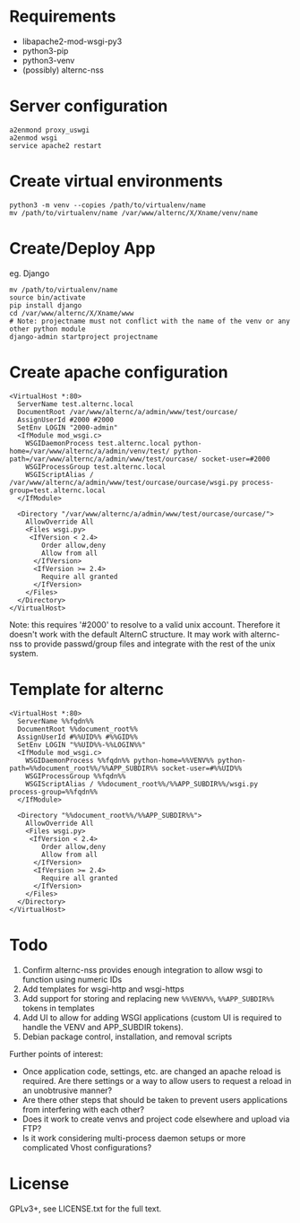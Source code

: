 # Requirements

* libapache2-mod-wsgi-py3
* python3-pip
* python3-venv
* (possibly) alternc-nss

# Server configuration

    a2enmond proxy_uswgi
    a2enmod wsgi
    service apache2 restart

# Create virtual environments

    python3 -m venv --copies /path/to/virtualenv/name
    mv /path/to/virtualenv/name /var/www/alternc/X/Xname/venv/name

# Create/Deploy App

eg. Django

    mv /path/to/virtualenv/name
    source bin/activate
    pip install django
    cd /var/www/alternc/X/Xname/www
    # Note: projectname must not conflict with the name of the venv or any other python module
    django-admin startproject projectname

# Create apache configuration

    <VirtualHost *:80>
      ServerName test.alternc.local
      DocumentRoot /var/www/alternc/a/admin/www/test/ourcase/
      AssignUserId #2000 #2000
      SetEnv LOGIN "2000-admin"
      <IfModule mod_wsgi.c>
        WSGIDaemonProcess test.alternc.local python-home=/var/www/alternc/a/admin/venv/test/ python-path=/var/www/alternc/a/admin/www/test/ourcase/ socket-user=#2000
        WSGIProcessGroup test.alternc.local
        WSGIScriptAlias / /var/www/alternc/a/admin/www/test/ourcase/ourcase/wsgi.py process-group=test.alternc.local
      </IfModule>

      <Directory "/var/www/alternc/a/admin/www/test/ourcase/ourcase/">
        AllowOverride All
        <Files wsgi.py>
         <IfVersion < 2.4>
            Order allow,deny
            Allow from all
          </IfVersion>
          <IfVersion >= 2.4>
            Require all granted
          </IfVersion>
        </Files>
      </Directory>
    </VirtualHost>

Note: this requires '#2000' to resolve to a valid unix account. Therefore it doesn't work with the default AlternC structure. It may work with alternc-nss to provide passwd/group files and integrate with the rest of the unix system.

# Template for alternc

    <VirtualHost *:80>
      ServerName %%fqdn%%
      DocumentRoot %%document_root%%
      AssignUserId #%%UID%% #%%GID%%
      SetEnv LOGIN "%%UID%%-%%LOGIN%%"
      <IfModule mod_wsgi.c>
        WSGIDaemonProcess %%fqdn%% python-home=%%VENV%% python-path=%%document_root%%/%%APP_SUBDIR%% socket-user=#%%UID%%
        WSGIProcessGroup %%fqdn%%
        WSGIScriptAlias / %%document_root%%/%%APP_SUBDIR%%/wsgi.py process-group=%%fqdn%%
      </IfModule>

      <Directory "%%document_root%%/%%APP_SUBDIR%%">
        AllowOverride All
        <Files wsgi.py>
         <IfVersion < 2.4>
            Order allow,deny
            Allow from all
          </IfVersion>
          <IfVersion >= 2.4>
            Require all granted
          </IfVersion>
        </Files>
      </Directory>
    </VirtualHost>

# Todo

1. Confirm alternc-nss provides enough integration to allow wsgi to function
  using numeric IDs
2. Add templates for wsgi-http and wsgi-https
3. Add support for storing and replacing new `%%VENV%%`, `%%APP_SUBDIR%%` tokens
  in templates
4. Add UI to allow for adding WSGI applications (custom UI is required to handle
  the VENV and APP_SUBDIR tokens).
5. Debian package control, installation, and removal scripts

Further points of interest:

* Once application code, settings, etc. are changed an apache reload is required.
  Are there settings or a way to allow users to request a reload in an unobtrusive
  manner?
* Are there other steps that should be taken to prevent users applications from
  interfering with each other?
* Does it work to create venvs and project code elsewhere and upload via FTP?
* Is it work considering multi-process daemon setups or more complicated Vhost
  configurations?

# License

GPLv3+, see LICENSE.txt for the full text.
